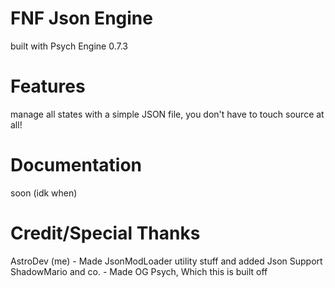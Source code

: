 # FNF Json Engine 
built with Psych Engine 0.7.3

# Features
manage all states with a simple JSON file, you don't have to touch source at all!

# Documentation
soon (idk when)

# Credit/Special Thanks
AstroDev (me) - Made JsonModLoader utility stuff and added Json Support
ShadowMario and co. - Made OG Psych, Which this is built off
